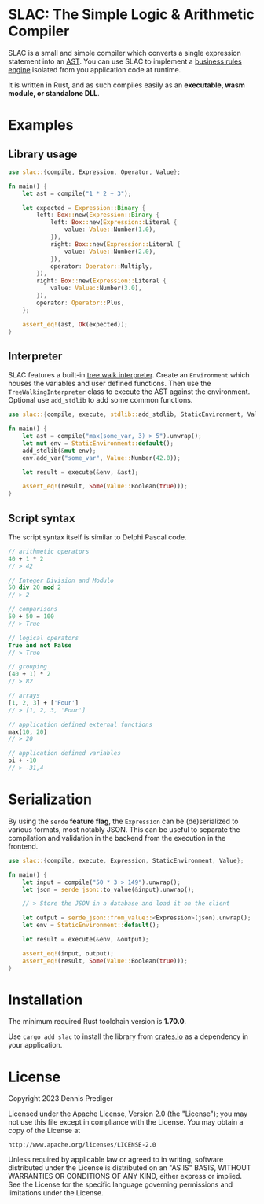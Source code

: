# SLAC: The Simple Logic & Arithmetic Compiler

SLAC is a small and simple compiler which converts a single expression statement into an [AST](https://en.wikipedia.org/wiki/Abstract_syntax_tree). You can use SLAC to implement a [business rules engine](https://en.wikipedia.org/wiki/Business_rules_engine) isolated from you application code at runtime.

It is written in Rust, and as such compiles easily as an **executable, wasm module, or standalone DLL**.

# Examples

## Library usage

```rust
use slac::{compile, Expression, Operator, Value};

fn main() {
    let ast = compile("1 * 2 + 3");

    let expected = Expression::Binary {
        left: Box::new(Expression::Binary {
            left: Box::new(Expression::Literal {
                value: Value::Number(1.0),
            }),
            right: Box::new(Expression::Literal {
                value: Value::Number(2.0),
            }),
            operator: Operator::Multiply,
        }),
        right: Box::new(Expression::Literal {
            value: Value::Number(3.0),
        }),
        operator: Operator::Plus,
    };

    assert_eq!(ast, Ok(expected));
}
```

## Interpreter

SLAC features a built-in [tree walk interpreter](https://en.wikipedia.org/wiki/Interpreter_(computing)#Abstract_syntax_tree_interpreters).
Create an `Environment` which houses the variables and user defined functions. Then use the `TreeWalkingInterpreter` class to execute the AST against the environment. Optional use `add_stdlib` to add some common functions.

```rust
use slac::{compile, execute, stdlib::add_stdlib, StaticEnvironment, Value};

fn main() {
    let ast = compile("max(some_var, 3) > 5").unwrap();
    let mut env = StaticEnvironment::default();
    add_stdlib(&mut env);
    env.add_var("some_var", Value::Number(42.0));

    let result = execute(&env, &ast);

    assert_eq!(result, Some(Value::Boolean(true)));
}
```

## Script syntax

The script syntax itself is similar to Delphi Pascal code.

```pascal
// arithmetic operators
40 + 1 * 2
// > 42

// Integer Division and Modulo
50 div 20 mod 2
// > 2

// comparisons
50 + 50 = 100
// > True

// logical operators
True and not False
// > True

// grouping
(40 + 1) * 2
// > 82

// arrays
[1, 2, 3] + ['Four']
// > [1, 2, 3, 'Four']

// application defined external functions
max(10, 20)
// > 20

// application defined variables
pi + -10
// > -31,4
```

# Serialization

By using the `serde` **feature flag**, the `Expression` can be (de)serialized to various formats, most notably JSON. This can be useful to separate the compilation and validation in the backend from the execution in the frontend.

```rust
use slac::{compile, execute, Expression, StaticEnvironment, Value};

fn main() {
    let input = compile("50 * 3 > 149").unwrap();
    let json = serde_json::to_value(&input).unwrap();

    // > Store the JSON in a database and load it on the client

    let output = serde_json::from_value::<Expression>(json).unwrap();
    let env = StaticEnvironment::default();

    let result = execute(&env, &output);

    assert_eq!(input, output);
    assert_eq!(result, Some(Value::Boolean(true)));
}
```

# Installation

The minimum required Rust toolchain version is **1.70.0**. 

Use `cargo add slac` to install the library from [crates.io](https://crates.io/crates/slac) as a dependency in your application.

# License

Copyright 2023 Dennis Prediger

Licensed under the Apache License, Version 2.0 (the "License");
you may not use this file except in compliance with the License.
You may obtain a copy of the License at

    http://www.apache.org/licenses/LICENSE-2.0

Unless required by applicable law or agreed to in writing, software
distributed under the License is distributed on an "AS IS" BASIS,
WITHOUT WARRANTIES OR CONDITIONS OF ANY KIND, either express or implied.
See the License for the specific language governing permissions and
limitations under the License.